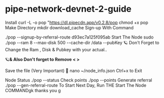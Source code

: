  # pipe-network-devnet-2-guide

Install
curl -L -o pop "https://dl.pipecdn.app/v0.2.8/pop
chmod +x pop
Make Directory
mkdir download_cache
Sign-up With Command

 ./pop --signup-by-referral-route d93ec7a125f095ab
Start The Node
sudo ./pop --ram 8 --max-disk 500 --cache-dir /data --pubKey <KEY> 
🪐 Don't Forget to Change the Ram , Disk & Pubkey with your actual..

🪐**& Also Don't forget to Remove < >**

Save the file (Very Important) 🏮
nano ~/node_info.json
Ctrl+x to Exit


Node Status
./pop --status
Check points
./pop --points
Generate referral
./pop --gen-referral-route
To Start Next Day, Run THE Start The Node COMMANDgk
thanks you
g

